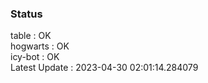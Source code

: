 ### Status


table : OK  
hogwarts : OK  
icy-bot : OK  
Latest Update : 2023-04-30 02:01:14.284079
